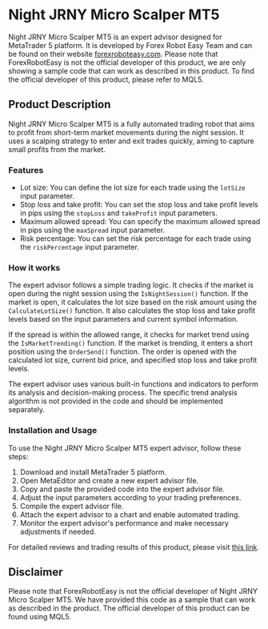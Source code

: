 # Night JRNY Micro Scalper MT5

Night JRNY Micro Scalper MT5 is an expert advisor designed for MetaTrader 5 platform. It is developed by Forex Robot Easy Team and can be found on their website [forexroboteasy.com](https://forexroboteasy.com). Please note that ForexRobotEasy is not the official developer of this product, we are only showing a sample code that can work as described in this product. To find the official developer of this product, please refer to MQL5.

## Product Description

Night JRNY Micro Scalper MT5 is a fully automated trading robot that aims to profit from short-term market movements during the night session. It uses a scalping strategy to enter and exit trades quickly, aiming to capture small profits from the market.

### Features

- Lot size: You can define the lot size for each trade using the `lotSize` input parameter.
- Stop loss and take profit: You can set the stop loss and take profit levels in pips using the `stopLoss` and `takeProfit` input parameters.
- Maximum allowed spread: You can specify the maximum allowed spread in pips using the `maxSpread` input parameter.
- Risk percentage: You can set the risk percentage for each trade using the `riskPercentage` input parameter.

### How it works

The expert advisor follows a simple trading logic. It checks if the market is open during the night session using the `IsNightSession()` function. If the market is open, it calculates the lot size based on the risk amount using the `CalculateLotSize()` function. It also calculates the stop loss and take profit levels based on the input parameters and current symbol information.

If the spread is within the allowed range, it checks for market trend using the `IsMarketTrending()` function. If the market is trending, it enters a short position using the `OrderSend()` function. The order is opened with the calculated lot size, current bid price, and specified stop loss and take profit levels.

The expert advisor uses various built-in functions and indicators to perform its analysis and decision-making process. The specific trend analysis algorithm is not provided in the code and should be implemented separately.

### Installation and Usage

To use the Night JRNY Micro Scalper MT5 expert advisor, follow these steps:

1. Download and install MetaTrader 5 platform.
2. Open MetaEditor and create a new expert advisor file.
3. Copy and paste the provided code into the expert advisor file.
4. Adjust the input parameters according to your trading preferences.
5. Compile the expert advisor file.
6. Attach the expert advisor to a chart and enable automated trading.
7. Monitor the expert advisor's performance and make necessary adjustments if needed.

For detailed reviews and trading results of this product, please visit [this link](https://forexroboteasy.com/forex-robot-review/night-jrny-micro-scalper-mt5-unbiased-review-results/).

## Disclaimer

Please note that ForexRobotEasy is not the official developer of Night JRNY Micro Scalper MT5. We have provided this code as a sample that can work as described in the product. The official developer of this product can be found using MQL5.
